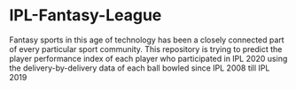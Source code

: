 # IPL-Fantasy-League
Fantasy sports in this age of technology has been a closely connected part of every particular sport community. This repository is trying to predict the player performance index of each player who participated in IPL 2020 using the delivery-by-delivery data of each ball bowled since IPL 2008 till IPL 2019
